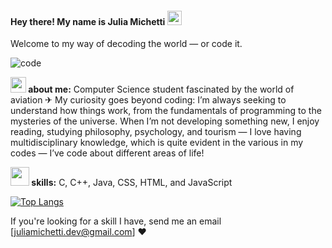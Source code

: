 <h4> Hey there! My name is Julia Michetti <img src="https://raw.githubusercontent.com/verma-anushka/verma-anushka/master/gifs/wave.gif" width="23px"></h4>
Welcome to my way of decoding the world — or code it.

![code](https://i.imgur.com/V9kHDfL.png)

**<img src="https://media.giphy.com/media/VgCDAzcKvsR6OM0uWg/giphy.gif" width="25"> about me:**
Computer Science student fascinated by the world of aviation ✈︎ 
My curiosity goes beyond coding: I’m always seeking to understand how things work, from the fundamentals of programming to the mysteries of the universe. When I’m not developing something new, I enjoy reading, studying philosophy, psychology, and tourism — I love having multidisciplinary knowledge, which is quite evident in the various in my codes — I’ve code about different areas of life! 

**<img src="https://media.giphy.com/media/WUlplcMpOCEmTGBtBW/giphy.gif" width="30"> skills:**
C, C++, Java, CSS, HTML, and JavaScript 

[![Top Langs](https://github-readme-stats.vercel.app/api/top-langs/?username=juliaagainagain)](https://github.com/anuraghazra/github-readme-stats)

If you're looking for a skill I have, send me an email [juliamichetti.dev@gmail.com] ❤︎

